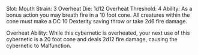 Slot: Mouth
Strain: 3
Overheat Die: 1d12
Overheat Threshold: 4 
Ability: As a bonus action you may breath fire in a 10 foot cone. All creatures within the cone must make a DC 10 Dexterity saving throw or take 2d6 fire damage.

Overheat Ability: While this cybernetic is overheated, your next use of this cybernetic is a 20 foot cone and deals 2d12 fire damage, causing the cybernetic to Malfunction. 
